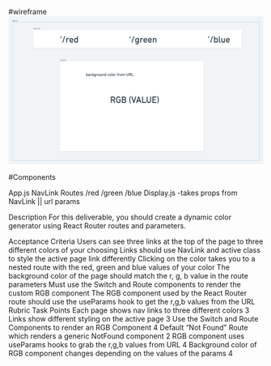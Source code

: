 #wireframe ![](/wireframe.png)

#Components

App.js
NavLink
Routes /red
/green
/blue
Display.js
-takes props from NavLink || url params

Description
For this deliverable, you should create a dynamic color generator using React Router routes and parameters.

Acceptance Criteria
Users can see three links at the top of the page to three different colors of your choosing
Links should use NavLink and active class to style the active page link differently
Clicking on the color takes you to a nested route with the red, green and blue values of your color
The background color of the page should match the r, g, b value in the route parameters
Must use the Switch and Route components to render the custom RGB component
The RGB component used by the React Router route should use the useParams hook to get the r,g,b values from the URL
Rubric
Task Points
Each page shows nav links to three different colors 3
Links show different styling on the active page 3
Use the Switch and Route Components to render an RGB Component 4
Default “Not Found” Route which renders a generic NotFound component 2
RGB component uses useParams hooks to grab the r,g,b values from URL 4
Background color of RGB component changes depending on the values of the params 4
